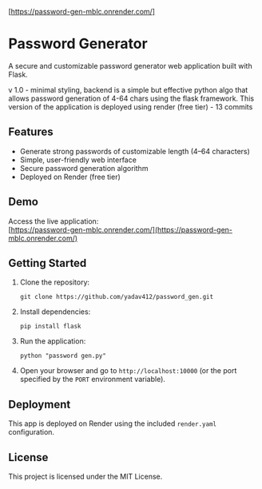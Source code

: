 [https://password-gen-mblc.onrender.com/]

# Password Generator

A secure and customizable password generator web application built with Flask.

v 1.0 - minimal styling, backend is a simple but effective python algo that allows password generation of 4-64 chars using the flask framework. This version of the application is deployed using render (free tier) - 13 commits

## Features

- Generate strong passwords of customizable length (4–64 characters)
- Simple, user-friendly web interface
- Secure password generation algorithm
- Deployed on Render (free tier)

## Demo

Access the live application:  
[https://password-gen-mblc.onrender.com/](https://password-gen-mblc.onrender.com/)

## Getting Started

1. Clone the repository:
   ```
   git clone https://github.com/yadav412/password_gen.git
   ```
2. Install dependencies:
   ```
   pip install flask
   ```
3. Run the application:
   ```
   python "password gen.py"
   ```
4. Open your browser and go to `http://localhost:10000` (or the port specified by the `PORT` environment variable).

## Deployment

This app is deployed on Render using the included `render.yaml` configuration.

## License

This project is licensed under the MIT License.
